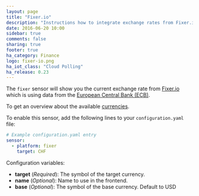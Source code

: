 ```yaml
---
layout: page
title: "Fixer.io"
description: "Instructions how to integrate exchange rates from Fixer.io within Home Assistant."
date: 2016-06-20 10:00
sidebar: true
comments: false
sharing: true
footer: true
ha_category: Finance
logo: fixer-io.png
ha_iot_class: "Cloud Polling"
ha_release: 0.23
---
```



The `fixer` sensor will show you the current exchange rate from [Fixer.io](http://fixer.io/) which is using data from the [European Central Bank (ECB)](https://www.ecb.europa.eu).

To get an overview about the available [currencies](http://api.fixer.io/latest).

To enable this sensor, add the following lines to your `configuration.yaml` file:

```yaml
# Example configuration.yaml entry
sensor:
  - platform: fixer
    target: CHF
```

Configuration variables:

- **target** (*Required*): The symbol of the target currency.
- **name** (*Optional*): Name to use in the frontend.
- **base** (*Optional*): The symbol of the base currency. Default to USD 

